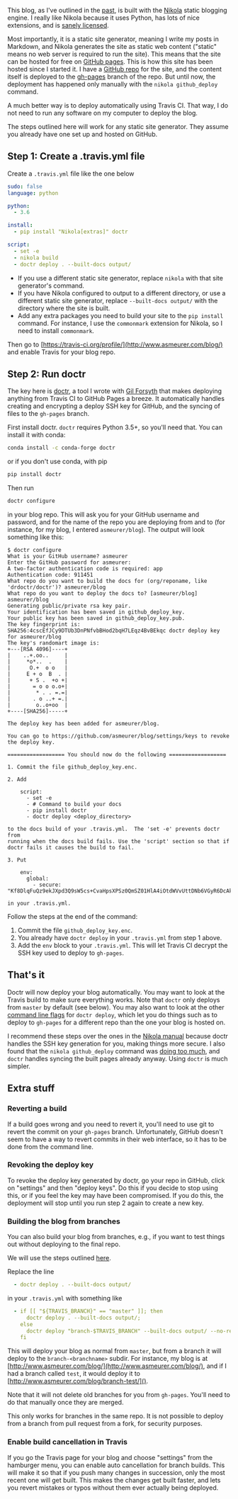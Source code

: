 This blog, as I've outlined in
the [past](moving-to-github-pages-with-nikola/), is built with
the [Nikola](https://getnikola.com/) static blogging engine. I really like
Nikola because it uses Python, has lots of nice extensions, and is [sanely
licensed](https://github.com/getnikola/nikola/blob/master/LICENSE.txt).

Most importantly, it is a static site generator, meaning I write my posts in
Markdown, and Nikola generates the site as static web content ("static" means no web server
is required to run the site). This means that the site can be hosted for free
on [GitHub pages](https://pages.github.com/). This is how this site has been
hosted since I started it. I have
a [GitHub repo](http://github.com/asmeurer/blog) for the site, and the content
itself is deployed to
the [gh-pages](https://github.com/asmeurer/blog/tree/gh-pages) branch of the
repo. But until now, the deployment has happened only manually with the
`nikola github_deploy` command.

A much better way is to deploy automatically using Travis CI. That way, I do
not need to run any software on my computer to deploy the blog.

The steps outlined here will work for any static site generator. They assume
you already have one set up and hosted on GitHub.

## Step 1: Create a .travis.yml file

Create a `.travis.yml` file like the one below

``` yaml
sudo: false
language: python

python:
  - 3.6

install:
  - pip install "Nikola[extras]" doctr

script:
  - set -e
  - nikola build
  - doctr deploy . --built-docs output/
```

- If you use a different static site generator, replace `nikola` with that
  site generator's command.
- If you have Nikola configured to output to a different directory, or use a
  different static site generator, replace `--built-docs output/` with the
  directory where the site is built.
- Add any extra packages you need to build your site to the `pip install`
  command. For instance, I use the `commonmark` extension for Nikola, so I
  need to install `commonmark`.

Then go to [https://travis-ci.org/profile/](http://www.asmeurer.com/blog/) and enable Travis for your blog
repo.

## Step 2: Run doctr

The key here is [doctr](https://drdoctr.github.io/doctr/), a tool I wrote with
[Gil Forsyth](https://github.com/gforsyth) that makes deploying anything from
Travis CI to GitHub Pages a breeze. It automatically handles creating and
encrypting a deploy SSH key for GitHub, and the syncing of files to the
`gh-pages` branch.

First install doctr. `doctr` requires
Python 3.5+, so you'll need that. You can install it with conda:

```bash
conda install -c conda-forge doctr
```

or if you don't use conda, with pip

```bash
pip install doctr
```

Then run

```bash
doctr configure
```

in your blog repo.  This will ask you for your GitHub username and password,
and for the name of the repo you are deploying from and to (for instance, for
my blog, I entered `asmeurer/blog`). The output will look something like this:

<!-- http seems to give the least amount of highlighting. text is -->
<!-- supposed to work, but doesn't render correctly. -->
```http
$ doctr configure
What is your GitHub username? asmeurer
Enter the GitHub password for asmeurer:
A two-factor authentication code is required: app
Authentication code: 911451
What repo do you want to build the docs for (org/reponame, like 'drdoctr/doctr')? asmeurer/blog
What repo do you want to deploy the docs to? [asmeurer/blog] asmeurer/blog
Generating public/private rsa key pair.
Your identification has been saved in github_deploy_key.
Your public key has been saved in github_deploy_key.pub.
The key fingerprint is:
SHA256:4cscEfJCy9DTUb3DnPNfvbBHod2bqH7LEqz4BvBEkqc doctr deploy key for asmeurer/blog
The key's randomart image is:
+---[RSA 4096]----+
|    ..+.oo..     |
|     *o*..  .    |
|      O.+  o o   |
|     E + o  B  . |
|      + S .  +o +|
|       = o o o.o+|
|        * . . =.=|
|       . o ..+ =.|
|        o..o+oo  |
+----[SHA256]-----+

The deploy key has been added for asmeurer/blog.

You can go to https://github.com/asmeurer/blog/settings/keys to revoke the deploy key.

================== You should now do the following ==================

1. Commit the file github_deploy_key.enc.

2. Add

    script:
      - set -e
      - # Command to build your docs
      - pip install doctr
      - doctr deploy <deploy_directory>

to the docs build of your .travis.yml.  The 'set -e' prevents doctr from
running when the docs build fails. Use the 'script' section so that if
doctr fails it causes the build to fail.

3. Put

    env:
      global:
        - secure: "Kf8DlqFuQz9ekJXpd3Q9sW5cs+CvaHpsXPSz0QmSZ01HlA4iOtdWVvUttDNb6VGyR6DcAkXlADRf/KzvAJvaqUVotETJ1LD2SegnPzgdz4t8zK21DhKt29PtqndeUocTBA6B3x6KnACdBx4enmZMTafTNRX82RMppwqxSMqO8mA="

in your .travis.yml.
```

Follow the steps at the end of the command:

1. Commit the file `github_deploy_key.enc`.
2. You already have `doctr deploy` in your `.travis.yml` from step 1 above.
3. Add the `env` block to your `.travis.yml`. This will let Travis CI decrypt
the SSH key used to deploy to `gh-pages`.


## That's it

Doctr will now deploy your blog automatically. You may want to look at the
Travis build to make sure everything works. Note that `doctr` only deploys
from `master` by default (see below). You may also want to look at the
other
[command line flags](https://drdoctr.github.io/doctr/commandline.html#doctr-deploy) for
`doctr deploy`, which let you do things such as to deploy to `gh-pages` for a
different repo than the one your blog is hosted on.


I recommend these steps over the ones in
the
[Nikola manual](https://getnikola.com/blog/automating-nikola-rebuilds-with-travis-ci.html) because
doctr handles the SSH key generation for you, making things more secure. I
also found that the `nikola github_deploy` command
was [doing too much](https://github.com/getnikola/nikola/issues/2847), and
`doctr` handles syncing the built pages already anyway. Using `doctr` is much
simpler.


## Extra stuff

### Reverting a build

If a build goes wrong and you need to revert it, you'll need to use git to
revert the commit on your `gh-pages` branch. Unfortunately, GitHub doesn't
seem to have a way to revert commits in their web interface, so it has to be
done from the command line.

### Revoking the deploy key

To revoke the deploy key generated by doctr, go your repo in GitHub, click on
"settings" and then "deploy keys". Do this if you decide to stop using this,
or if you feel the key may have been compromised. If you do this, the
deployment will stop until you run step 2 again to create a new key.

### Building the blog from branches

You can also build your blog from branches, e.g., if you want to test things
out without deploying to the final repo.

We will use the steps
outlined
[here](https://drdoctr.github.io/doctr/recipes.html#deploy-docs-from-any-branch).

Replace the line

```yaml
  - doctr deploy . --built-docs output/
```

in your `.travis.yml` with something like

```yaml
  - if [[ "${TRAVIS_BRANCH}" == "master" ]]; then
      doctr deploy . --built-docs output/;
    else
      doctr deploy "branch-$TRAVIS_BRANCH" --built-docs output/ --no-require-master;
    fi
```

This will deploy your blog as normal from `master`, but from a branch it will
deploy to the `branch-<branchname>` subdir. For instance, my blog is at
[http://www.asmeurer.com/blog/](http://www.asmeurer.com/blog/), and if I had a branch called `test`, it would
deploy it to [http://www.asmeurer.com/blog/branch-test/]().

Note that it will not delete old branches for you from `gh-pages`. You'll need
to do that manually once they are merged.

This only works for branches in the same repo. It is not possible to deploy
from a branch from pull request from a fork, for security purposes.

### Enable build cancellation in Travis

If you go the Travis page for your blog and choose "settings" from the
hamburger menu, you can enable auto cancellation for branch builds. This will
make it so that if you push many changes in succession, only the most recent
one will get built. This makes the changes get built faster, and lets you
revert mistakes or typos without them ever actually being deployed.
